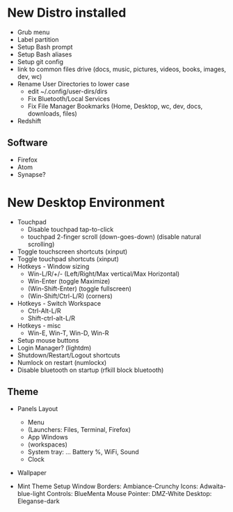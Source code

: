 # New Distro installed
* Grub menu
* Label partition
* Setup Bash prompt
* Setup Bash aliases
* Setup git config
* link to common files drive (docs, music, pictures, videos, books, images, dev, wc)
* Rename User Directories to lower case
	* edit ~/.config/user-dirs/dirs
	* Fix Bluetooth/Local Services
	* Fix File Manager Bookmarks (Home, Desktop, wc, dev, docs, downloads, files)
* Redshift

## Software
* Firefox
* Atom
* Synapse?

# New Desktop Environment
* Touchpad
	* Disable touchpad tap-to-click
	* touchpad 2-finger scroll (down-goes-down) (disable natural scrolling)
* Toggle touchscreen shortcuts (xinput)
* Toggle touchpad shortcuts (xinput)
* Hotkeys - Window sizing
	* Win-L/R/+/- (Left/Right/Max vertical/Max Horizontal)
	* Win-Enter (toggle Maximize)
	* (Win-Shift-Enter) (toggle fullscreen)
	* (Win-Shift/Ctrl-L/R) (corners)
* Hotkeys - Switch Workspace
	* Ctrl-Alt-L/R
	* Shift-ctrl-alt-L/R
* Hotkeys - misc
	* Win-E, Win-T, Win-D, Win-R
* Setup mouse buttons
* Login Manager? (lightdm)
* Shutdown/Restart/Logout shortcuts
* Numlock on restart (numlockx)
* Disable bluetooth on startup (rfkill block bluetooth)

## Theme
* Panels Layout
	* Menu
	* (Launchers: Files, Terminal, Firefox)
	* App Windows
	* (workspaces)
	* System tray: ... Battery %, WiFi, Sound
	* Clock
* Wallpaper

* Mint Theme Setup
    Window Borders: Ambiance-Crunchy
    Icons: Adwaita-blue-light
    Controls: BlueMenta
    Mouse Pointer: DMZ-White
    Desktop: Eleganse-dark
